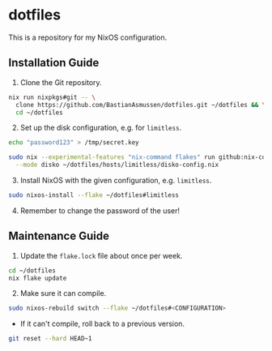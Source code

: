 # dotfiles

This is a repository for my NixOS configuration.

## Installation Guide

1. Clone the Git repository.

```sh
nix run nixpkgs#git -- \
  clone https://github.com/BastianAsmussen/dotfiles.git ~/dotfiles && \
  cd ~/dotfiles
```

2. Set up the disk configuration, e.g. for `limitless`.

```sh
echo "password123" > /tmp/secret.key

sudo nix --experimental-features "nix-command flakes" run github:nix-community/disko -- \
  --mode disko ~/dotfiles/hosts/limitless/disko-config.nix
```

3. Install NixOS with the given configuration, e.g. `limitless`.

```sh
sudo nixos-install --flake ~/dotfiles#limitless
```

4. Remember to change the password of the user!

## Maintenance Guide

1. Update the `flake.lock` file about once per week.

```sh
cd ~/dotfiles
nix flake update
```

2. Make sure it can compile.

```sh
sudo nixos-rebuild switch --flake ~/dotfiles#<CONFIGURATION>
```

- If it can't compile, roll back to a previous version.

```sh
git reset --hard HEAD~1
```

